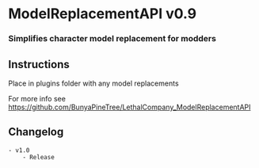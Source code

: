 # ModelReplacementAPI v0.9
### Simplifies character model replacement for modders

## Instructions
Place in plugins folder with any model replacements

For more info see https://github.com/BunyaPineTree/LethalCompany_ModelReplacementAPI

## Changelog
	- v1.0
		- Release